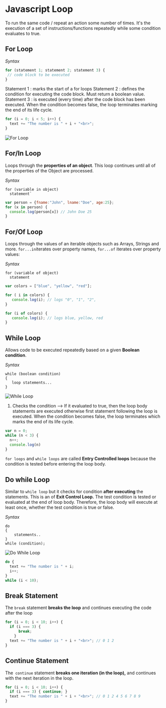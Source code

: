 <!---Tags=["loop", "for", "while"]--->

# Javascript Loop
To run the same code / repeat an action some number of times.
It's the execution of a set of instructions/functions repeatedly while some condition evaluates to true.

## For Loop
 
 *Syntax* 

 ```javascript
for (statement 1; statement 2; statement 3) {
  // code block to be executed
}
```
Statement 1 :  marks the start of a for loops
Statement 2 : defines the condition for executing the code block. Must return a boolean value.
Statement 3 : is executed (every time) after the code block has been executed.
When the condition becomes false, the loop terminates marking the end of its life cycle.

```javascript
for (i = 0; i < 5; i++) {
  text += "The number is " + i + "<br>";
}
```

![For Loop](https://media.geeksforgeeks.org/wp-content/uploads/loop2.png)


## For/In Loop

Loops through the **properties of an object**.  This loop continues until all of the properties of the Object are processed.

*Syntax*
```
for (variable in object)
  statement`
```
 
```javascript
var person = {fname:"John", lname:"Doe", age:25};
for (x in person) {
  console.log(person[x]) // John Doe 25
}
```

## For/Of Loop

Loops through the values of an iterable objects such as Arrays, Strings and more.
`for...in`iterates over property names, `for...of` iterates over property values:

*Syntax*
```
for (variable of object)
  statement
```

``` javascript
var colors = ["blue", "yellow", "red"];

for ( i in colors) {
   console.log(i); // logs "0", "1", "2",
}

for (i of colors) {
   console.log(i); // logs blue, yellow, red
}
```

## While Loop

Allows code to be executed repeatedly based on a given **Boolean condition**.

*Syntax*
```
while (boolean condition)
{
   loop statements...
}
```

![While Loop](https://media.geeksforgeeks.org/wp-content/uploads/Loop1.png)

1.  Checks the condition -->  If it evaluated to true, then the loop body statements are executed otherwise first statement following the loop is executed. 
When the condition becomes false, the loop terminates which marks the end of its life cycle.

```javascript
var n = 0;
while (n < 3) {
  n++;
  console.log(n)
}
```

`for loops` and `while loops` are called **Entry Controlled loops** because the condition is tested before entering the loop body.

## Do while  Loop

Similar to `while loop` but it checks for condition **after executing** the statements. This is an of **Exit Control Loop.**
The test condition is tested or evaluated at the end of loop body. Therefore, the loop body will execute at least once, whether the test condition is true or false.

*Syntax*
```
do
{
    statements..
}
while (condition);
```
![Do While Loop](https://media.geeksforgeeks.org/wp-content/uploads/loop3.png)

```javascript
do {
  text += "The number is " + i;
  i++;
}
while (i < 10);
```

## Break Statement
The `break` statement **breaks the loop** and continues executing the code after the loop

```javascript
for (i = 0; i < 10; i++) {
  if (i === 3) { 
      break;
    }
  text += "The number is " + i + "<br>"; // 0 1 2
}
```

## Continue Statement
The` continue` statement **breaks one iteration (in the loop),** and continues with the next iteration in the loop.

```javascript
for (i = 0; i < 10; i++) {
  if (i === 3) { continue; }
  text += "The number is " + i + "<br>"; // 0 1 2 4 5 6 7 8 9 
}
```


